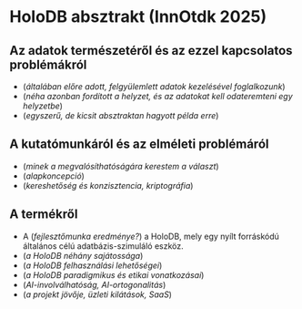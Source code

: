 # HoloDB absztrakt (InnOtdk 2025)

## Az adatok természetéről és az ezzel kapcsolatos problémákról

- (*általában előre adott, felgyülemlett adatok kezelésével foglalkozunk*)
- (*néha azonban fordított a helyzet, és az adatokat kell odateremteni egy helyzetbe*)
- (*egyszerű, de kicsit absztraktan hagyott példa erre*)

## A kutatómunkáról és az elméleti problémáról

- (*minek a megvalósíthatóságára kerestem a választ*)
- (*alapkoncepció*)
- (*kereshetőség és konzisztencia, kriptográfia*)

## A termékről

- A (*fejlesztőmunka eredménye?*) a HoloDB, mely egy nyílt forráskódú általános célú adatbázis-szimuláló eszköz.
- (*a HoloDB néhány sajátossága*)
- (*a HoloDB felhasználási lehetőségei*)
- (*a HoloDB paradigmikus és etikai vonatkozásai*)
- (*AI-involválhatóság, AI-ortogonalitás*)
- (*a projekt jövője, üzleti kilátások, SaaS*)
